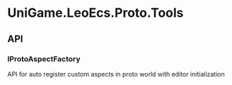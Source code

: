 # UniGame.LeoEcs.Proto.Tools



## API

### IProtoAspectFactory

API for auto register custom aspects in proto world with editor initialization